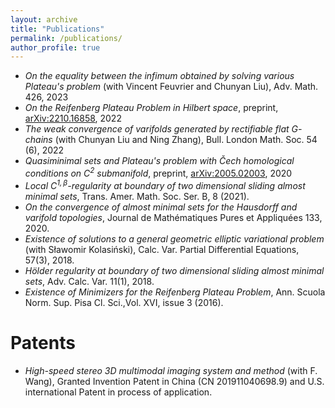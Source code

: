 ```yaml
---
layout: archive
title: "Publications"
permalink: /publications/
author_profile: true
---
```


<!-- list of papers -->
- *On the equality between the infimum obtained by solving various Plateau's problem* (with Vincent Feuvrier and Chunyan Liu), Adv. Math. 426, 2023
- *On the Reifenberg Plateau Problem in Hilbert space*, preprint, [arXiv:2210.16858](https://arxiv.org/abs/2210.16858), 2022
- *The weak convergence of varifolds generated by rectifiable flat $G$-chains* (with Chunyan Liu and Ning Zhang), Bull. London Math. Soc. 54 (6), 2022
- *Quasiminimal sets and Plateau's problem with Čech homological conditions on $C^2$ submanifold*, preprint, [arXiv:2005.02003](https://arxiv.org/abs/2005.02003), 2020
- *Local $C^{1,\beta}$-regularity at boundary of two dimensional sliding almost minimal sets*, Trans. Amer. Math. Soc. Ser. B, 8 (2021).
- *On the convergence of almost minimal sets for the Hausdorff and varifold topologies*, Journal de Mathématiques Pures et Appliquées 133, 2020.
- *Existence of solutions to a general geometric  elliptic variational problem* (with Sławomir Kolasiński),  Calc. Var. Partial Differential Equations, 57(3), 2018.
- *Hölder regularity at boundary of two dimensional sliding almost minimal sets*, Adv. Calc. Var. 11(1), 2018.
- *Existence of Minimizers for the Reifenberg Plateau Problem*, Ann. Scuola Norm. Sup. Pisa Cl. Sci.,Vol. XVI, issue 3 (2016).

Patents
===

- *High-speed stereo 3D multimodal imaging system and method* (with F. Wang), Granted Invention Patent in China (CN 201911040698.9) and U.S.	international Patent in process of application.
